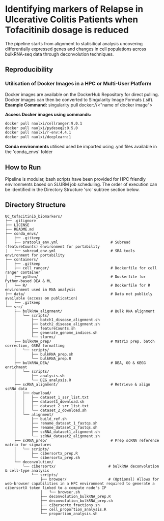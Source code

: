 # Identifying markers of Relapse in Ulcerative Colitis Patients when Tofacitinib dosage is reduced
The pipeline starts from alignment to statisitical analysis uncovering differentially expressed genes and changes in cell populations across bulkRNA-seq data through deconvolution techniques.

## Reproducibility
### Utilisation of Docker Images in a HPC or Multi-User Platform
Docker images are available on the DockerHub Repository for direct pulling. Docker images can then be converted to Singularity Image Formats (.sif).  
**Example Command:** singularity pull docker://<"name of docker image">

**Access Docker images using commands:**
```bash
docker pull naolxi/cellranger:9.0.1
docker pull naolxi/pydeseq2:0.5.0
docker pull naolxi/r-env:4.4.1
docker pull naolxi/deeplearn:1
```
**Conda environments** utilised used be imported using .yml files available in the 'conda_envs' folder 

## How to Run
Pipeline is modular, bash scripts have been provided for HPC friendly environments based on SLURM job scheduling. The order of execution can be identified in the Directory Structure 'src' subtree section below.

## Directory Structure
```text
UC_tofacitinib_biomarkers/
├── .gitignore
├── LICENSE
├── README.md
├── conda_envs/
│   ├── .gitkeep
│   ├── sratools_env.yml                        # Subread (featureCounts) environment for portability
│   └── subread_env.yml                         # SRA tools environment for portability
├── containers/
│   ├── .gitkeep
│   ├── cell_ranger/                            # Dockerfile for cell ranger container
│   ├── python/                                 # Dockerfile for Python‑based DEA & ML
│   └── R/                                      # Dockerfile for R environment used in RNA analysis
├── data/                                       # Data not publicly available (access on publication)
│   └── .gitkeep
└── src/
    ├── bulkRNA_alignment/                      # Bulk RNA alignment
    │   └── scripts/
    │       ├── batch1_disease_alignment.sh
    │       ├── batch2_disease_alignment.sh
    │       ├── featureCounts.sh
    │       ├── generate_genome_indices.sh
    │       └── slurms/
    ├── bulkRNA_prep/                           # Matrix prep, batch correction, GSEA formatting
    │   └── scripts/
    │       ├── bulkRNA_prep.sh
    │       └── bulkRNA_prep.R
    ├── bulkRNA_DEA/                            # DEA, GO & KEGG enrichment
    │   └── scripts/
    │       ├── analysis.sh
    │       └── DEG_analysis.R
    ├── scRNA_alignment/                        # Retrieve & align scRNA data
    │   ├── download/
    │   │   ├── dataset_1_ssr_list.txt
    │   │   ├── dataset1_download.sh
    │   │   ├── dataset_2_srr_list.txt
    │   │   └── dataset_2_download.sh
    │   └── alignment/
    │       ├── build_ref.sh
    │       ├── rename_dataset_1_fastqs.sh
    │       ├── rename_dataset_2_fastqs.sh
    │       ├── scRNA_dataset1_alignment.sh
    │       └── scRNA_dataset2_alignment.sh
    ├── scRNA_prep/                             # Prep scRNA reference matrix for signatures
    │   └── scripts/
    │       ├── cibersortx_prep.R
    │       └── cibersortx_prep.sh
    └── deconvolution/                          
        └── cibersortx/                        # bulkRNA deconvolution & cell‑type analysis
            └── scripts/
                ├── browser/                   # (Optional) Allows for web‑browser capabilities in a HPC environment required to generate a cibersortX token linked to a compute node's IP
                │   └── browser.sh
                ├── deconvolution_bulkRNA_prep.R
                ├── deconvolution_bulkRNA_prep.sh
                ├── cibersortx_fractions.sh
                ├── cell_proportion_analysis.R
                └── proportion_analysis.sh

``` 




